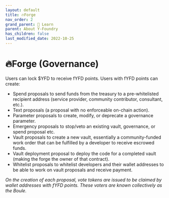 ```yaml
---
layout: default
title: 🔥Forge
nav_order: 2
grand_parent: 📓 Learn
parent: About Y-Foundry
has_children: false
last_modified_date: 2022-10-25
---
```


# 🔥Forge (Governance)


Users can lock $YFD to receive fYFD points.
Users with fYFD points can create:


* Spend proposals to send funds from the treasury to a pre-whitelisted recipient address (service provider, community contributor, consultant, etc.).
* Text proposals (a proposal with no enforceable on-chain action).
* Parameter proposals to create, modify, or deprecate a governance parameter.
* Emergency proposals to stop/veto an existing vault, governance, or spend proposal etc.
* Vault proposals to create a new vault, essentially a community-funded work order that can be fulfilled by a developer to receive escrowed funds.
* Vault deployment proposal to deploy the code for a completed vault (making the forge the owner of that contract).
* Whitelist proposals to whitelist developers and their wallet addresses to be able to work on vault proposals and receive payment.

*On the creation of each proposal, vote tokens are issued to be claimed by wallet addresses with fYFD points. These voters are known collectively as the Boule.*
